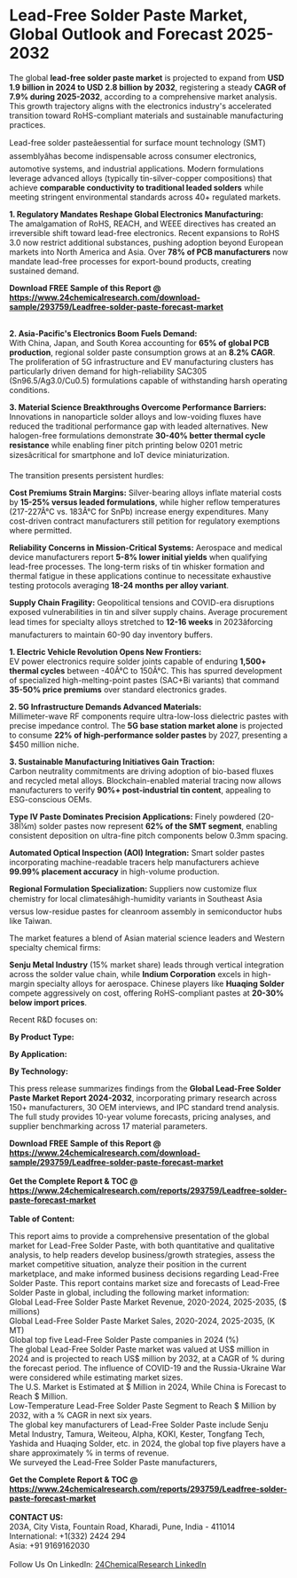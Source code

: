 <h1>Lead-Free Solder Paste Market, Global Outlook and Forecast 2025-2032</h1><p>The global <strong>lead-free solder paste market</strong> is projected to expand from <strong>USD 1.9 billion in 2024 to USD 2.8 billion by 2032</strong>, registering a steady <strong>CAGR of 7.9% during 2025-2032</strong>, according to a comprehensive market analysis. This growth trajectory aligns with the electronics industry's accelerated transition toward RoHS-compliant materials and sustainable manufacturing practices.</p><p>Lead-free solder pasteâessential for surface mount technology (SMT) assemblyâhas become indispensable across consumer electronics, automotive systems, and industrial applications. Modern formulations leverage advanced alloys (typically tin-silver-copper compositions) that achieve <strong>comparable conductivity to traditional leaded solders</strong> while meeting stringent environmental standards across 40+ regulated markets.</p><p><strong>1. Regulatory Mandates Reshape Global Electronics Manufacturing:</strong><br>
The amalgamation of RoHS, REACH, and WEEE directives has created an irreversible shift toward lead-free electronics. Recent expansions to RoHS 3.0 now restrict additional substances, pushing adoption beyond European markets into North America and Asia. Over <strong>78% of PCB manufacturers</strong> now mandate lead-free processes for export-bound products, creating sustained demand.</p><div><b>Download FREE Sample of this Report @ 
            <a href="https://www.24chemicalresearch.com/download-sample/293759/Leadfree-solder-paste-forecast-market">
            https://www.24chemicalresearch.com/download-sample/293759/Leadfree-solder-paste-forecast-market</a></b></div><br><p><strong>2. Asia-Pacific's Electronics Boom Fuels Demand:</strong><br>
With China, Japan, and South Korea accounting for <strong>65% of global PCB production</strong>, regional solder paste consumption grows at an <strong>8.2% CAGR</strong>. The proliferation of 5G infrastructure and EV manufacturing clusters has particularly driven demand for high-reliability SAC305 (Sn96.5/Ag3.0/Cu0.5) formulations capable of withstanding harsh operating conditions.</p><p><strong>3. Material Science Breakthroughs Overcome Performance Barriers:</strong><br>
Innovations in nanoparticle solder alloys and low-voiding fluxes have reduced the traditional performance gap with leaded alternatives. New halogen-free formulations demonstrate <strong>30-40% better thermal cycle resistance</strong> while enabling finer pitch printing below 0201 metric sizesâcritical for smartphone and IoT device miniaturization.</p><p>The transition presents persistent hurdles:</p><p><strong>Cost Premiums Strain Margins:</strong> Silver-bearing alloys inflate material costs by <strong>15-25% versus leaded formulations</strong>, while higher reflow temperatures (217-227Â°C vs. 183Â°C for SnPb) increase energy expenditures. Many cost-driven contract manufacturers still petition for regulatory exemptions where permitted.</p><p><strong>Reliability Concerns in Mission-Critical Systems:</strong> Aerospace and medical device manufacturers report <strong>5-8% lower initial yields</strong> when qualifying lead-free processes. The long-term risks of tin whisker formation and thermal fatigue in these applications continue to necessitate exhaustive testing protocols averaging <strong>18-24 months per alloy variant</strong>.</p><p><strong>Supply Chain Fragility:</strong> Geopolitical tensions and COVID-era disruptions exposed vulnerabilities in tin and silver supply chains. Average procurement lead times for specialty alloys stretched to <strong>12-16 weeks</strong> in 2023âforcing manufacturers to maintain 60-90 day inventory buffers.</p><p><strong>1. Electric Vehicle Revolution Opens New Frontiers:</strong><br>
EV power electronics require solder joints capable of enduring <strong>1,500+ thermal cycles</strong> between -40Â°C to 150Â°C. This has spurred development of specialized high-melting-point pastes (SAC+Bi variants) that command <strong>35-50% price premiums</strong> over standard electronics grades.</p><p><strong>2. 5G Infrastructure Demands Advanced Materials:</strong><br>
Millimeter-wave RF components require ultra-low-loss dielectric pastes with precise impedance control. The <strong>5G base station market alone</strong> is projected to consume <strong>22% of high-performance solder pastes</strong> by 2027, presenting a $450 million niche.</p><p><strong>3. Sustainable Manufacturing Initiatives Gain Traction:</strong><br>
Carbon neutrality commitments are driving adoption of bio-based fluxes and recycled metal alloys. Blockchain-enabled material tracing now allows manufacturers to verify <strong>90%+ post-industrial tin content</strong>, appealing to ESG-conscious OEMs.</p><p><strong>Type IV Paste Dominates Precision Applications:</strong> Finely powdered (20-38Î¼m) solder pastes now represent <strong>62% of the SMT segment</strong>, enabling consistent deposition on ultra-fine pitch components below 0.3mm spacing.</p><p><strong>Automated Optical Inspection (AOI) Integration:</strong> Smart solder pastes incorporating machine-readable tracers help manufacturers achieve <strong>99.99% placement accuracy</strong> in high-volume production.</p><p><strong>Regional Formulation Specialization:</strong> Suppliers now customize flux chemistry for local climatesâhigh-humidity variants in Southeast Asia versus low-residue pastes for cleanroom assembly in semiconductor hubs like Taiwan.</p><p>The market features a blend of Asian material science leaders and Western specialty chemical firms:</p><p><strong>Senju Metal Industry</strong> (15% market share) leads through vertical integration across the solder value chain, while <strong>Indium Corporation</strong> excels in high-margin specialty alloys for aerospace. Chinese players like <strong>Huaqing Solder</strong> compete aggressively on cost, offering RoHS-compliant pastes at <strong>20-30% below import prices</strong>.</p><p>Recent R&amp;D focuses on:</p><p><strong>By Product Type:</strong></p><p><strong>By Application:</strong></p><p><strong>By Technology:</strong></p><p>This press release summarizes findings from the <strong>Global Lead-Free Solder Paste Market Report 2024-2032</strong>, incorporating primary research across 150+ manufacturers, 30 OEM interviews, and IPC standard trend analysis. The full study provides 10-year volume forecasts, pricing analyses, and supplier benchmarking across 17 material parameters.</p><div><b>Download FREE Sample of this Report @ 
            <a href="https://www.24chemicalresearch.com/download-sample/293759/Leadfree-solder-paste-forecast-market">
            https://www.24chemicalresearch.com/download-sample/293759/Leadfree-solder-paste-forecast-market</a></b></div><br><div><b>Get the Complete Report & TOC @ 
            <a href="https://www.24chemicalresearch.com/reports/293759/Leadfree-solder-paste-forecast-market">
            https://www.24chemicalresearch.com/reports/293759/Leadfree-solder-paste-forecast-market</a></b></div><br>
            <b>Table of Content:</b><p>This report aims to provide a comprehensive presentation of the global market for Lead-Free Solder Paste, with both quantitative and qualitative analysis, to help readers develop business/growth strategies, assess the market competitive situation, analyze their position in the current marketplace, and make informed business decisions regarding Lead-Free Solder Paste. This report contains market size and forecasts of Lead-Free Solder Paste in global, including the following market information:<br />
Global Lead-Free Solder Paste Market Revenue, 2020-2024, 2025-2035, ($ millions)<br />
Global Lead-Free Solder Paste Market Sales, 2020-2024, 2025-2035, (K MT)<br />
Global top five Lead-Free Solder Paste companies in 2024 (%)<br />
The global Lead-Free Solder Paste market was valued at US$ million in 2024 and is projected to reach US$ million by 2032, at a CAGR of % during the forecast period. The influence of COVID-19 and the Russia-Ukraine War were considered while estimating market sizes.<br />
The U.S. Market is Estimated at $ Million in 2024, While China is Forecast to Reach $ Million.<br />
Low-Temperature Lead-Free Solder Paste Segment to Reach $ Million by 2032, with a % CAGR in next six years.<br />
The global key manufacturers of Lead-Free Solder Paste include Senju Metal Industry, Tamura, Weiteou, Alpha, KOKI, Kester, Tongfang Tech, Yashida and Huaqing Solder, etc. in 2024, the global top five players have a share approximately % in terms of revenue.<br />
We surveyed the Lead-Free Solder Paste manufacturers,</p><div><b>Get the Complete Report & TOC @ 
            <a href="https://www.24chemicalresearch.com/reports/293759/Leadfree-solder-paste-forecast-market">
            https://www.24chemicalresearch.com/reports/293759/Leadfree-solder-paste-forecast-market</a></b></div><br><b>CONTACT US:</b><br>
            203A, City Vista, Fountain Road, Kharadi, Pune, India - 411014<br>
            International: +1(332) 2424 294<br>
            Asia: +91 9169162030 <br><br>
            Follow Us On LinkedIn: <a href="https://www.linkedin.com/company/24chemicalresearch/">24ChemicalResearch LinkedIn</a>